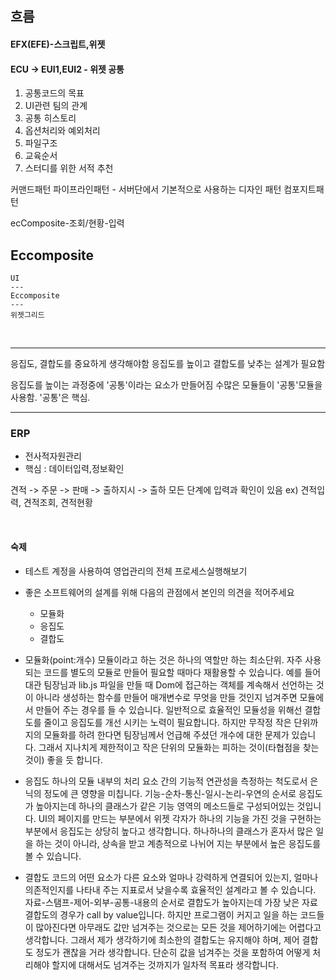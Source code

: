 흐름
---
#### EFX(EFE)-스크립트,위젯<br>
#### ECU -> EUI1,EUI2 - 위젯 공통

1. 공통코드의 목표
2. UI관련 팀의 관계
3. 공통 히스토리
4. 옵션처리와 예외처리
5. 파일구조
6. 교육순서
7. 스터디를 위한 서적 추천

 커맨드패턴 파이프라인패턴 - 서버단에서 기본적으로 사용하는 디자인 패턴
 컴포지트패턴

ecComposite-조회/현황-입력

Eccomposite
---

```
UI
---
Eccomposite
---
위젯그리드
```
<br>

---------------------------------

응집도, 결합도를 중요하게 생각해야함
응집도를 높이고 결합도를 낮추는 설계가 필요함

응집도를 높이는 과정중에 '공통'이라는 요소가 만들어짐
수많은 모듈들이 '공통'모듈을 사용함. '공통'은 핵심.

---------------------------------------------------------

### ERP<br>
- 전사적자원관리 
- 핵심 : 데이터입력,정보확인

견적 -> 주문 -> 판매 -> 출하지시 -> 출하
모든 단계에 입력과 확인이 있음
ex) 견적입력, 견적조회, 견적현황

<br>

#### 숙제

- 테스트 계정을 사용하여 영업관리의 전체 프로세스실행해보기

- 좋은 소프트웨어의 설계를 위해 다음의 관점에서 본인의 의견을 적어주세요
  - 모듈화
  - 응집도
  - 결합도
  
- 모듈화(point:개수)
 모듈이라고 하는 것은 하나의 역할만 하는 최소단위.
자주 사용되는 코드를 별도의 모듈로 만들어 필요할 때마다 재활용할 수 있습니다.
예를 들어 대관 팀장님과 lib.js 파일을 만들 때 Dom에 접근하는 객체를 계속해서 선언하는 것이 아니라
생성하는 함수를 만들어 매개변수로 무엇을 만들 것인지 넘겨주면 모듈에서 만들어 주는 경우를 들 수 있습니다.
일반적으로 효율적인 모듈성을 위해선 결합도를 줄이고 응집도를 개선 시키는 노력이 필요합니다.
하지만 무작정 작은 단위까지의 모듈화를 하려 한다면 팀장님께서 언급해 주셨던 개수에 대한 문제가 있습니다.
그래서 지나치게 제한적이고 작은 단위의 모듈화는 피하는 것이(타협점을 찾는 것이) 좋을 듯 합니다.

- 응집도
 하나의 모듈 내부의 처리 요소 간의 기능적 연관성을 측정하는 척도로서 은닉의 정도에 큰 영향을 미칩니다.
기능-순차-통신-일시-논리-우연의 순서로 응집도가 높아지는데 하나의 클래스가 같은 기능 영역의 메소드들로 구성되어있는 것입니다.
UI의 페이지를 만드는 부분에서 위젯 각자가 하나의 기능을 가진 것을 구현하는 부분에서 응집도는 상당히 높다고 생각합니다.
하나하나의 클래스가 혼자서 많은 일을 하는 것이 아니라, 상속을 받고 계층적으로 나뉘어 지는 부분에서 높은 응집도를 볼 수 있습니다.

- 결합도
 코드의 어떤 요소가 다른 요소와 얼마나 강력하게 연결되어 있는지, 얼마나 의존적인지를 나타내 주는 지표로서
 낮을수록 효율적인 설계라고 볼 수 있습니다.
 자료-스탬프-제어-외부-공통-내용의 순서로 결합도가 높아지는데 가장 낮은 자료 결합도의 경우가 call by value입니다.
 하지만 프로그램이 커지고 일을 하는 코드들이 많아진다면 아무래도 값만 넘겨주는 것으로는 모든 것을 제어하기에는 어렵다고 생각합니다.
 그래서 제가 생각하기에 최소한의 결합도는 유지해야 하며, 제어 결합도 정도가 괜찮을 거라 생각합니다.
 단순히 값을 넘겨주는 것을 포함하여 어떻게 처리해야 할지에 대해서도 넘겨주는 것까지가 일차적 목표라 생각합니다.

